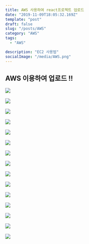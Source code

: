```yaml
---
title: AWS 사용하여 react프로젝트 업로드
date: "2019-11-09T18:05:32.169Z"
template: "post"
draft: false
slug: "/posts/AWS"
category: "AWS"
tags:
  - "AWS"

description: "EC2 사용법"
socialImage: "/media/AWS.png"
---
```


## AWS 이용하여 업로드 !!

​![](/media/Etc/AWS/AWS1.PNG)

​![](/media/Etc/AWS/AWS2.PNG)

​![](/media/Etc/AWS/AWS3.PNG)

​![](/media/Etc/AWS/AWS4.PNG)

​![](/media/Etc/AWS/AWS5.PNG)

​![](/media/Etc/AWS/AWS6.PNG)

​![](/media/Etc/AWS/AWS7.PNG)

​![](/media/Etc/AWS/AWS8.PNG)

​![](/media/Etc/AWS/AWS9.PNG)

​![](/media/Etc/AWS/AWS10.PNG)

​![](/media/Etc/AWS/AWS11.PNG)

​![](/media/Etc/AWS/AWS12.PNG)

​![](/media/Etc/AWS/AWS13.PNG)

​![](/media/Etc/AWS/AWS14.PNG)

​![](/media/Etc/AWS/AWS15.PNG)
